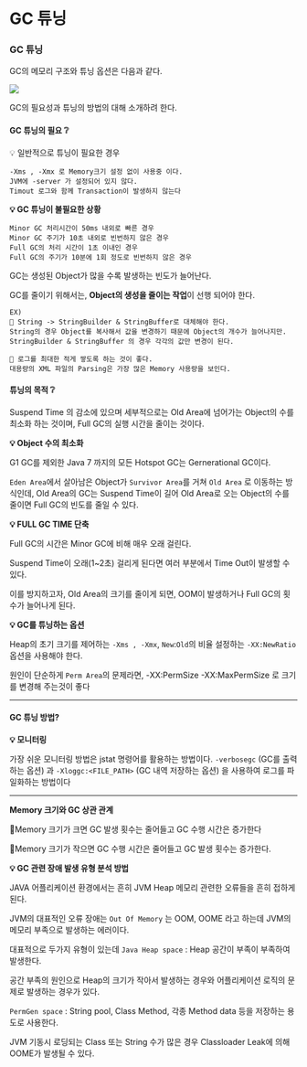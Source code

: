 # GC 튜닝

### GC 튜닝

GC의 메모리 구조와 튜닝 옵션은 다음과 같다.

![](https://velog.velcdn.com/images/junny8643/post/8c51070d-8f54-4c1f-860c-1e46e9e11fd7/image.png)

GC의 필요성과 튜닝의 방법의 대해 소개하려 한다.

#### GC 튜닝의 필요 ❔

💡 일반적으로 튜닝이 필요한 경우

```
-Xms , -Xmx 로 Memory크기 설정 없이 사용중 이다.
JVM에 -server 가 설정되어 있지 않다.
Timout 로그와 함께 Transaction이 발생하지 않는다
```

**💡 GC 튜닝이 불필요한 상황**

```
Minor GC 처리시간이 50ms 내외로 빠른 경우
Minor GC 주기가 10초 내외로 빈번하지 않은 경우
Full GC의 처리 시간이 1초 이내인 경우
Full GC의 주기가 10분에 1회 정도로 빈번하지 않은 경우
```



GC는 생성된 Object가 많을 수록 발생하는 빈도가 늘어난다.&#x20;

GC를 줄이기 위해서는, **Object의 생성을 줄이는 작업**이 선행 되어야 한다.

```
EX) 
🔹 String -> StringBuilder & StringBuffer로 대체해야 한다.
String의 경우 Object를 복사해서 값을 변경하기 때문에 Object의 개수가 늘어나지만.
StringBuilder & StringBuffer 의 경우 각각의 값만 변경이 된다.

🔸 로그를 최대한 적게 쌓도록 하는 것이 좋다. 
대용량의 XML 파일의 Parsing은 가장 많은 Memory 사용량을 보인다.
```

#### 튜닝의 목적 ❔

Suspend Time 의 감소에 있으며 세부적으로는 Old Area에 넘어가는 Object의 수를 최소화 하는 것이며, Full GC의 실행 시간을 줄이는 것이다.

**💡 Object 수의 최소화**

G1 GC를 제외한 Java 7 까지의 모든 Hotspot GC는 Gernerational GC이다.&#x20;

`Eden Area`에서 살아남은 Object가 `Survivor Area`를 거쳐 `Old Area` 로 이동하는 방식인데, Old Area의 GC는 Suspend Time이 길어 Old Area로 오는 Object의 수를 줄이면 Full GC의 빈도를 줄일 수 있다.

**💡 FULL GC TIME 단축**

Full GC의 시간은 Minor GC에 비해 매우 오래 걸린다.&#x20;

Suspend Time이 오래(1\~2초) 걸리게 된다면 여러 부분에서 Time Out이 발생할 수 있다.

&#x20;이를 방지하고자, Old Area의 크기를 줄이게 되면, OOM이 발생하거나 Full GC의 횟수가 늘어나게 된다.

**💡 GC를 튜닝하는 옵션**

Heap의 초기 크기를 제어하는 `-Xms , -Xmx`, `New`:`Old`의 비율 설정하는 `-XX:NewRatio` 옵션을 사용해야 한다.

원인이 단순하게 `Perm Area`의 문제라면, -XX:PermSize -XX:MaxPermSize 로 크기를 변경해 주는것이 좋다

***

#### GC 튜닝 방법?

**💡 모니터링**

가장 쉬운 모니터링 방법은 jstat 명령어를 활용하는 방법이다. `-verbosegc` (GC를 출력하는 옵션) 과 `-Xloggc:<FILE_PATH>` (GC 내역 저장하는 옵션) 을 사용하여 로그를 파일화하는 방법이다

****

**Memory 크기와 GC 상관 관계**&#x20;

🔸Memory 크기가 크면 GC 발생 횟수는 줄어들고 GC 수행 시간은 증가한다&#x20;

🔹Memory 크기가 작으면 GC 수행 시간은 줄어들고 GC 발생 횟수는 증가한다.



**💡 GC 관련 장애 발생 유형 분석 방법**

JAVA 어플리케이션 환경에서는 흔히 JVM Heap 메모리 관련한 오류들을 흔히 접하게 된다.&#x20;

JVM의 대표적인 오류 장애는 `Out Of Memory` 는 OOM, OOME 라고 하는데 JVM의 메모리 부족으로 발생하는 에러이다.

대표적으로 두가지 유형이 있는데 `Java Heap space` : Heap 공간이 부족이 부족하여 발생한다.&#x20;

공간 부족의 원인으로 Heap의 크기가 작아서 발생하는 경우와 어플리케이션 로직의 문제로 발생하는 경우가 있다.

`PermGen space` : String pool, Class Method, 각종 Method data 등을 저장하는 용도로 사용한다.&#x20;

JVM 기동시 로딩되는 Class 또는 String 수가 많은 경우 Classloader Leak에 의해 OOME가 발생될 수 있다.
